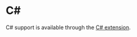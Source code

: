 # C#

C# support is available through the [C# extension](https://github.com/zed-industries/zed/tree/main/extensions/csharp).
